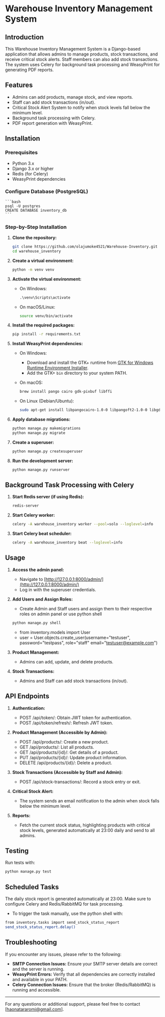 # Warehouse Inventory Management System

## Introduction

This Warehouse Inventory Management System is a Django-based application that allows admins to manage products, stock transactions, and receive critical stock alerts. Staff members can also add stock transactions. The system uses Celery for background task processing and WeasyPrint for generating PDF reports.

## Features

- Admins can add products, manage stock, and view reports.
- Staff can add stock transactions (in/out).
- Critical Stock Alert System to notify when stock levels fall below the minimum level.
- Background task processing with Celery.
- PDF report generation with WeasyPrint.

## Installation

### Prerequisites

- Python 3.x
- Django 3.x or higher
- Redis (for Celery)
- WeasyPrint dependencies

### Configure Database (PostgreSQL)

    ```bash
    psql -U postgres
    CREATE DATABASE inventory_db
    ```

### Step-by-Step Installation

1. **Clone the repository:**

    ```bash
    git clone https://github.com/olajumoke4521/Warehouse-Inventory.git
    cd warehouse_inventory
    ```

2. **Create a virtual environment:**

    ```bash
    python -m venv venv
    ```

3. **Activate the virtual environment:**

    - On Windows:

        ```cmd
        .\venv\Scripts\activate
        ```

    - On macOS/Linux:

        ```bash
        source venv/bin/activate
        ```

4. **Install the required packages:**

    ```bash
    pip install -r requirements.txt
    ```

5. **Install WeasyPrint dependencies:**

    - On Windows:
        - Download and install the GTK+ runtime from [GTK for Windows Runtime Environment Installer](https://github.com/tschoonj/GTK-for-Windows-Runtime-Environment-Installer/releases).
        - Add the GTK+ `bin` directory to your system PATH.

    - On macOS:

        ```bash
        brew install pango cairo gdk-pixbuf libffi
        ```

    - On Linux (Debian/Ubuntu):

        ```bash
        sudo apt-get install libpangocairo-1.0-0 libpangoft2-1.0-0 libgdk-pixbuf2.0-0 libffi-dev libcairo2
        ```

6. **Apply database migrations:**

    ```bash
    python manage.py makemigrations
    python manage.py migrate
    ```

7. **Create a superuser:**

    ```bash
    python manage.py createsuperuser
    ```

8. **Run the development server:**

    ```bash
    python manage.py runserver
    ```

## Background Task Processing with Celery

1. **Start Redis server (if using Redis):**

    ```bash
    redis-server
    ```

2. **Start Celery worker:**

    ```bash
    celery -A warehouse_inventory worker --pool=solo --loglevel=info
    ```

3. **Start Celery beat scheduler:**

    ```bash
    celery -A warehouse_inventory beat --loglevel=info
    ```

## Usage

1. **Access the admin panel:**
    - Navigate to [http://127.0.0.1:8000/admin/](http://127.0.0.1:8000/admin/)
    - Log in with the superuser credentials.

2. **Add Users and Assign Roles:**
    - Create Admin and Staff users and assign them to their respective roles on admin panel or use python shell

     ```bash
    python manage.py shell
    ```
    - from inventory.models import User
    - user = User.objects.create_user(username="testuser", password="testpass", role="staff" email="testuser@example.com")

3. **Product Management:**
    - Admins can add, update, and delete products.

4. **Stock Transactions:**
    - Admins and Staff can add stock transactions (in/out).

## API Endpoints

1. **Authentication:**
    - POST /api/token/: Obtain JWT token for authentication.
    - POST /api/token/refresh/: Refresh JWT token.

2. **Product Management (Accessible by Admin):**
    - POST /api/products/: Create a new product.
    - GET /api/products/: List all products.
    - GET /api/products/{id}/: Get details of a product.
    - PUT /api/products/{id}/: Update product information.
    - DELETE /api/products/{id}/: Delete a product.

3. **Stock Transactions (Accessible by Staff and Admin):**
    - POST /api/stock-transactions/: Record a stock entry or exit.

4. **Critical Stock Alert:**
    - The system sends an email notification to the admin when stock falls below the minimum level.

5. **Reports:**
    - Fetch the current stock status, highlighting products with critical stock levels, generated automatically at 23:00 daily and send to all admins.

## Testing

Run tests with:
```bash
python manage.py test
```

## Scheduled Tasks

The daily stock report is generated automatically at 23:00. Make sure to configure Celery and Redis/RabbitMQ for task processing.

- To trigger the task manually, use the python shell with:

```bash
from inventory.tasks import send_stock_status_report
send_stock_status_report.delay()
```

## Troubleshooting

If you encounter any issues, please refer to the following:

- **SMTP Connection Issues:** Ensure your SMTP server details are correct and the server is running.
- **WeasyPrint Errors:** Verify that all dependencies are correctly installed and available in your PATH.
- **Celery Connection Issues:** Ensure that the broker (Redis/RabbitMQ) is running and accessible.

---

For any questions or additional support, please feel free to contact [haonatararomi@gmail.com].
